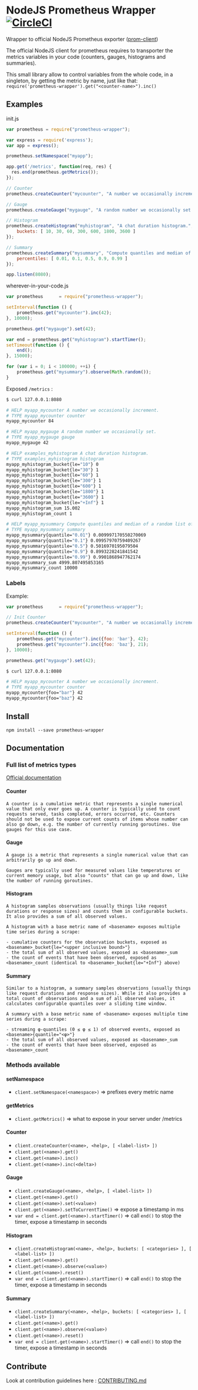 NodeJS Prometheus Wrapper [![CircleCI](https://circleci.com/gh/iadvize/nodejs-prometheus-wrapper.svg?style=svg)](https://circleci.com/gh/iadvize/nodejs-prometheus-wrapper)
===========================

Wrapper to official NodeJS Prometheus exporter ([prom-client](https://github.com/siimon/prom-client))

The official NodeJS client for prometheus requires to transporter the metrics variables in your code (counters, gauges, histograms and summaries).

This small library allow to control variables from the whole code, in a singleton, by getting the metric by name, just like that: ```require('prometheus-wrapper').get("<counter-name>").inc()```

## Examples

init.js

```javascript
var prometheus = require("prometheus-wrapper");

var express = require('express');
var app = express();

prometheus.setNamespace("myapp");

app.get('/metrics', function(req, res) {
  res.end(prometheus.getMetrics());
});

// Counter
prometheus.createCounter("mycounter", "A number we occasionally increment.");

// Gauge
prometheus.createGauge("mygauge", "A random number we occasionally set.");

// Histogram
prometheus.createHistogram("myhistogram", "A chat duration histogram.", {
	buckets: [ 10, 30, 60, 300, 600, 1800, 3600 ]
});

// Summary
prometheus.createSummary("mysummary", "Compute quantiles and median of a random list of numbers.", {
	percentiles: [ 0.01, 0.1, 0.5, 0.9, 0.99 ]
});

app.listen(8080);
```

wherever-in-your-code.js

```javascript
var prometheus		= require("prometheus-wrapper");

setInterval(function () {
	prometheus.get("mycounter").inc(42);
}, 10000);

prometheus.get("mygauge").set(42);

var end = prometheus.get("myhistogram").startTimer();
setTimeout(function () {
	end();
}, 15000);

for (var i = 0; i < 100000; ++i) {
	prometheus.get("mysummary").observe(Math.random());
}
```

Exposed ```/metrics``` :

```sh
$ curl 127.0.0.1:8080

# HELP myapp_mycounter A number we occasionally increment.
# TYPE myapp_mycounter counter
myapp_mycounter 84

# HELP myapp_mygauge A random number we occasionally set.
# TYPE myapp_mygauge gauge
myapp_mygauge 42

# HELP examples_myhistogram A chat duration histogram.
# TYPE examples_myhistogram histogram
myapp_myhistogram_bucket{le="10"} 0
myapp_myhistogram_bucket{le="30"} 1
myapp_myhistogram_bucket{le="60"} 1
myapp_myhistogram_bucket{le="300"} 1
myapp_myhistogram_bucket{le="600"} 1
myapp_myhistogram_bucket{le="1800"} 1
myapp_myhistogram_bucket{le="3600"} 1
myapp_myhistogram_bucket{le="+Inf"} 1
myapp_myhistogram_sum 15.002
myapp_myhistogram_count 1

# HELP myapp_mysummary Compute quantiles and median of a random list of numbers.
# TYPE myapp_mysummary summary
myapp_mysummary{quantile="0.01"} 0.009997170550270069
myapp_mysummary{quantile="0.1"} 0.09957970759409267
myapp_mysummary{quantile="0.5"} 0.5016970195079504
myapp_mysummary{quantile="0.9"} 0.8993228241841542
myapp_mysummary{quantile="0.99"} 0.9901868947762174
myapp_mysummary_sum 4999.807495853165
myapp_mysummary_count 10000

```

### Labels

Example:

```javascript
var prometheus		= require("prometheus-wrapper");

// Init Counter
prometheus.createCounter("mycounter", "A number we occasionally increment.", ['foo']);

setInterval(function () {
	prometheus.get("mycounter").inc({foo: 'bar'}, 42);
	prometheus.get("mycounter").inc({foo: 'baz'}, 21);
}, 10000);

prometheus.get("mygauge").set(42);
```


```sh
$ curl 127.0.0.1:8080

# HELP myapp_mycounter A number we occasionally increment.
# TYPE myapp_mycounter counter
myapp_mycounter{foo="bar"} 42
myapp_mycounter{foo="baz"} 42
```

## Install

```
npm install --save prometheus-wrapper
```

## Documentation

### Full list of metrics types

[Official documentation](https://prometheus.io/docs/concepts/metric_types/)

#### Counter
```
A counter is a cumulative metric that represents a single numerical value that only ever goes up. A counter is typically used to count requests served, tasks completed, errors occurred, etc. Counters should not be used to expose current counts of items whose number can also go down, e.g. the number of currently running goroutines. Use gauges for this use case.
```

#### Gauge
```
A gauge is a metric that represents a single numerical value that can arbitrarily go up and down.

Gauges are typically used for measured values like temperatures or current memory usage, but also "counts" that can go up and down, like the number of running goroutines.
```

#### Histogram

```
A histogram samples observations (usually things like request durations or response sizes) and counts them in configurable buckets. It also provides a sum of all observed values.

A histogram with a base metric name of <basename> exposes multiple time series during a scrape:

- cumulative counters for the observation buckets, exposed as <basename>_bucket{le="<upper inclusive bound>"}
- the total sum of all observed values, exposed as <basename>_sum
- the count of events that have been observed, exposed as <basename>_count (identical to <basename>_bucket{le="+Inf"} above)
```

#### Summary

```
Similar to a histogram, a summary samples observations (usually things like request durations and response sizes). While it also provides a total count of observations and a sum of all observed values, it calculates configurable quantiles over a sliding time window.

A summary with a base metric name of <basename> exposes multiple time series during a scrape:

- streaming φ-quantiles (0 ≤ φ ≤ 1) of observed events, exposed as <basename>{quantile="<φ>"}
- the total sum of all observed values, exposed as <basename>_sum
- the count of events that have been observed, exposed as <basename>_count
```

### Methods available

#### setNamespace

- ```client.setNamespace(<namespace>)``` => prefixes every metric name

#### getMetrics

- ```client.getMetrics()``` => what to expose in your server under /metrics

#### Counter

- ```client.createCounter(<name>, <help>, [ <label-list> ])```
- ```client.get(<name>).get()```
- ```client.get(<name>).inc()```
- ```client.get(<name>).inc(<delta>)```

#### Gauge

- ```client.createGauge(<name>, <help>, [ <label-list> ])```
- ```client.get(<name>).get()```
- ```client.get(<name>).set(<value>)```
- ```client.get(<name>).setToCurrentTime()``` => expose a timestamp in ms
- ```var end = client.get(<name>).startTimer()``` => call ```end()``` to stop the timer, expose a timestamp in seconds

#### Histogram
- ```client.createHistogram(<name>, <help>, buckets: [ <categories> ], [ <label-list> ])```
- ```client.get(<name>).get()```
- ```client.get(<name>).observe(<value>)```
- ```client.get(<name>).reset()```
- ```var end = client.get(<name>).startTimer()``` => call ```end()``` to stop the timer, expose a timestamp in seconds

#### Summary
- ```client.createSummary(<name>, <help>, buckets: [ <categories> ], [ <label-list> ])```
- ```client.get(<name>).get()```
- ```client.get(<name>).observe(<value>)```
- ```client.get(<name>).reset()```
- ```var end = client.get(<name>).startTimer()``` => call ```end()``` to stop the timer, expose a timestamp in seconds

## Contribute

Look at contribution guidelines here : [CONTRIBUTING.md](CONTRIBUTING.md)
